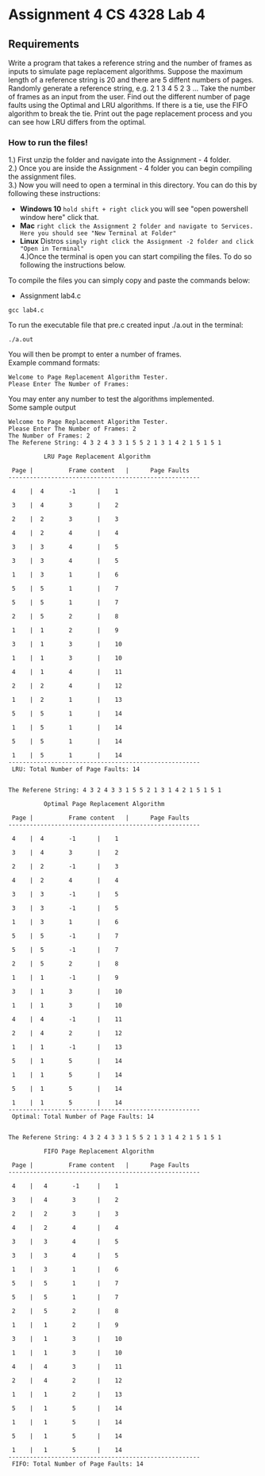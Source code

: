 # **Assignment 4 CS 4328 Lab 4**

## Requirements 
Write a program that takes a reference string and the number
of frames as inputs to simulate page replacement algorithms. 
Suppose the maximum length of a reference string is 20 and there are 5 diffent
numbers of pages. Randomly generate a reference string, e.g. 2 1 3 4 5 2 3 ... 
Take the number of frames as an input from the user. Find out the different number of page faults 
using the Optimal and LRU algorithms.  If there is a tie, use the FIFO algorithm to break 
the tie. Print out the page replacement process and you can see how LRU differs from 
the optimal.   

### **How to run the files!**

1.) First unzip the folder and navigate into the Assignment - 4 folder.  
2.) Once you are inside the Assignment - 4 folder you can begin compiling the assignment files.  
3.) Now you will need to open a terminal in this directory. You can do this by following these instructions:  
   * **Windows 10** ``` hold shift + right click ``` you will see "open powershell window here" click that.  
   * **Mac** ``` right click the Assignment 2 folder and navigate to Services. Here you should see "New Terminal at Folder" ```  
   * **Linux** Distros ```simply right click the Assignment -2 folder and click "Open in Terminal"```    
4.)Once the terminal is open you can start compiling the files. To do so following the instructions below. 
    
To compile the files you can simply copy and paste the commands below:
- Assignment lab4.c
```console
gcc lab4.c
```
To run the executable file that pre.c created input ./a.out in the terminal:
```console
./a.out
```  
You will then be prompt to enter a number of frames.  
Example command formats:  
```console
Welcome to Page Replacement Algorithm Tester.
Please Enter The Number of Frames: 	
```  
You may enter any number to test the algorithms implemented.  
Some sample output  
```console
Welcome to Page Replacement Algorithm Tester.
Please Enter The Number of Frames: 2
The Number of Frames: 2
The Referene String: 4 3 2 4 3 3 1 5 5 2 1 3 1 4 2 1 5 1 5 1 

          LRU Page Replacement Algorithm

 Page |          Frame content   |      Page Faults 
------------------------------------------------------

 4    |  4       -1      |    1

 3    |  4       3       |    2

 2    |  2       3       |    3

 4    |  2       4       |    4

 3    |  3       4       |    5

 3    |  3       4       |    5

 1    |  3       1       |    6

 5    |  5       1       |    7

 5    |  5       1       |    7

 2    |  5       2       |    8

 1    |  1       2       |    9

 3    |  1       3       |    10

 1    |  1       3       |    10

 4    |  1       4       |    11

 2    |  2       4       |    12

 1    |  2       1       |    13

 5    |  5       1       |    14

 1    |  5       1       |    14

 5    |  5       1       |    14

 1    |  5       1       |    14
------------------------------------------------------
 LRU: Total Number of Page Faults: 14


The Referene String: 4 3 2 4 3 3 1 5 5 2 1 3 1 4 2 1 5 1 5 1 

          Optimal Page Replacement Algorithm

 Page |          Frame content   |      Page Faults 
------------------------------------------------------

 4    |  4       -1      |    1

 3    |  4       3       |    2

 2    |  2       -1      |    3

 4    |  2       4       |    4

 3    |  3       -1      |    5

 3    |  3       -1      |    5

 1    |  3       1       |    6

 5    |  5       -1      |    7

 5    |  5       -1      |    7

 2    |  5       2       |    8

 1    |  1       -1      |    9

 3    |  1       3       |    10

 1    |  1       3       |    10

 4    |  4       -1      |    11

 2    |  4       2       |    12

 1    |  1       -1      |    13

 5    |  1       5       |    14

 1    |  1       5       |    14

 5    |  1       5       |    14

 1    |  1       5       |    14
------------------------------------------------------
 Optimal: Total Number of Page Faults: 14


The Referene String: 4 3 2 4 3 3 1 5 5 2 1 3 1 4 2 1 5 1 5 1 

          FIFO Page Replacement Algorithm

 Page |          Frame content   |      Page Faults 
------------------------------------------------------

 4    |   4       -1     |    1

 3    |   4       3      |    2

 2    |   2       3      |    3

 4    |   2       4      |    4

 3    |   3       4      |    5

 3    |   3       4      |    5

 1    |   3       1      |    6

 5    |   5       1      |    7

 5    |   5       1      |    7

 2    |   5       2      |    8

 1    |   1       2      |    9

 3    |   1       3      |    10

 1    |   1       3      |    10

 4    |   4       3      |    11

 2    |   4       2      |    12

 1    |   1       2      |    13

 5    |   1       5      |    14

 1    |   1       5      |    14

 5    |   1       5      |    14

 1    |   1       5      |    14
------------------------------------------------------
 FIFO: Total Number of Page Faults: 14
```
